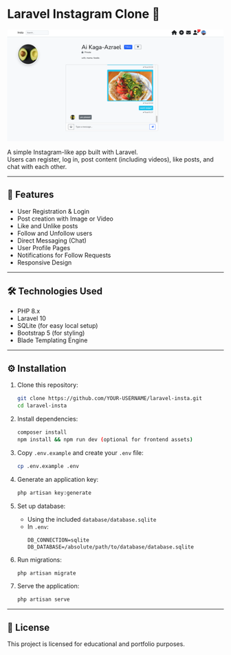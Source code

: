 # Laravel Instagram Clone 📸

![App Preview](insta_preview.png)

A simple Instagram-like app built with Laravel.  
Users can register, log in, post content (including videos), like posts, and chat with each other.

---

## 🚀 Features
- User Registration & Login
- Post creation with Image or Video
- Like and Unlike posts
- Follow and Unfollow users
- Direct Messaging (Chat)
- User Profile Pages
- Notifications for Follow Requests
- Responsive Design

---

## 🛠️ Technologies Used
- PHP 8.x
- Laravel 10
- SQLite (for easy local setup)
- Bootstrap 5 (for styling)
- Blade Templating Engine

---

## ⚙️ Installation
1. Clone this repository:
    ```bash
    git clone https://github.com/YOUR-USERNAME/laravel-insta.git
    cd laravel-insta
    ```
2. Install dependencies:
    ```bash
    composer install
    npm install && npm run dev (optional for frontend assets)
    ```
3. Copy `.env.example` and create your `.env` file:
    ```bash
    cp .env.example .env
    ```
4. Generate an application key:
    ```bash
    php artisan key:generate
    ```
5. Set up database:
    - Using the included `database/database.sqlite`
    - In `.env`:
        ```
        DB_CONNECTION=sqlite
        DB_DATABASE=/absolute/path/to/database/database.sqlite
        ```

6. Run migrations:
    ```bash
    php artisan migrate
    ```

7. Serve the application:
    ```bash
    php artisan serve
    ```

---

## 📄 License
This project is licensed for educational and portfolio purposes.
